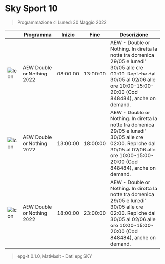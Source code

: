 # Sky Sport 10
> Programmazione di Lunedì 30 Maggio 2022

||Programma|Inizio|Fine|Descrizione|
|---|---|---|---|---|
|![Icon](https://guidatv.sky.it/uuid/sportcalcio_cover_gc2KOQiZI.png)|AEW Double or Nothing 2022|08:00:00|13:00:00|AEW - Double or Nothing. In diretta la notte tra domenica 29/05 e lunedi&#039; 30/05 alle ore 02:00. Repliche dal 30/05 al 02/06 alle ore 10:00-15:00-20:00 (Cod. 848484), anche on demand.
|![Icon](https://guidatv.sky.it/uuid/sportcalcio_cover_gc2KOQiZI.png)|AEW Double or Nothing 2022|13:00:00|18:00:00|AEW - Double or Nothing. In diretta la notte tra domenica 29/05 e lunedi&#039; 30/05 alle ore 02:00. Repliche dal 30/05 al 02/06 alle ore 10:00-15:00-20:00 (Cod. 848484), anche on demand.
|![Icon](https://guidatv.sky.it/uuid/sportcalcio_cover_gc2KOQiZI.png)|AEW Double or Nothing 2022|18:00:00|23:00:00|AEW - Double or Nothing. In diretta la notte tra domenica 29/05 e lunedi&#039; 30/05 alle ore 02:00. Repliche dal 30/05 al 02/06 alle ore 10:00-15:00-20:00 (Cod. 848484), anche on demand.



 > epg-it 0.1.0, MatMasIt - Dati epg SKY